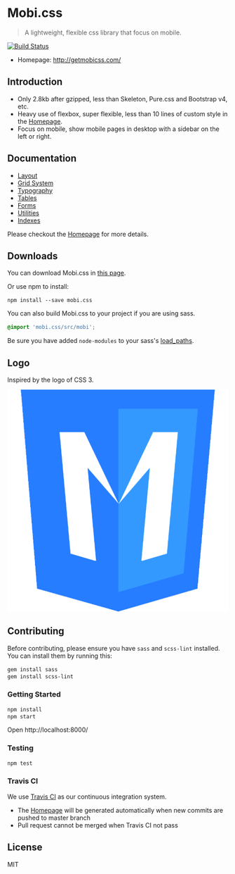 # Mobi.css

> A lightweight, flexible css library that focus on mobile.

[![Build Status](https://travis-ci.org/xcatliu/mobi.css.svg?branch=master)](https://travis-ci.org/xcatliu/mobi.css)

- Homepage: http://getmobicss.com/

## Introduction

- Only 2.8kb after gzipped, less than Skeleton, Pure.css and Bootstrap v4, etc.
- Heavy use of flexbox, super flexible, less than 10 lines of custom style in the [Homepage].
- Focus on mobile, show mobile pages in desktop with a sidebar on the left or right.

## Documentation

- [Layout](http://getmobicss.com/#layout)
- [Grid System](http://getmobicss.com/#grid-system)
- [Typography](http://getmobicss.com/#typography)
- [Tables](http://getmobicss.com/#tables)
- [Forms](http://getmobicss.com/#forms)
- [Utilities](http://getmobicss.com/#utilities)
- [Indexes](http://getmobicss.com/#indexes)

Please checkout the [Homepage] for more details.

## Downloads

You can download Mobi.css in [this page](https://github.com/xcatliu/mobi.css/releases).

Or use npm to install:

```shell
npm install --save mobi.css
```

You can also build Mobi.css to your project if you are using sass.

```scss
@import 'mobi.css/src/mobi';
```

Be sure you have added `node-modules` to your sass's [load_paths](http://stackoverflow.com/questions/6502313/sass-import-a-file-from-a-different-directory).

## Logo

Inspired by the logo of CSS 3.

![Mobi.css Logo](site/img/mobi-logo-512.png)

## Contributing

Before contributing, please ensure you have `sass` and `scss-lint` installed. You can install them by running this:

```shell
gem install sass
gem install scss-lint
```

### Getting Started

```shell
npm install
npm start
```

Open http://localhost:8000/

### Testing

```shell
npm test
```

### Travis CI

We use [Travis CI](https://travis-ci.org/xcatliu/mobi.css) as our continuous integration system.

- The [Homepage] will be generated automatically when new commits are pushed to master branch
- Pull request cannot be merged when Travis CI not pass

## License

MIT

[Homepage]: http://getmobicss.com
